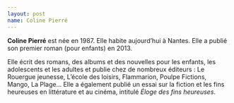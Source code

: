 ```yaml
---
layout: post
name: Coline Pierré
---
```

**Coline Pierré** est née en 1987. Elle habite aujourd’hui à Nantes. Elle a publié son premier roman (pour enfants) en 2013. 

Elle écrit des romans, des albums et des nouvelles pour les enfants, les adolescents et les adultes et publie chez de nombreux éditeurs : Le Rouergue jeunesse, L’école des loisirs, Flammarion, Poulpe Fictions, Mango, La Plage… Elle a également publié un essai sur la fiction et les fins heureuses en littérature et au cinéma, intitulé *Éloge des fins heureuses*.